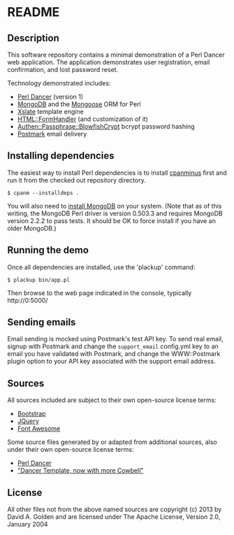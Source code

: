 # README

## Description

This software repository contains a minimal demonstration of a Perl Dancer web
application.  The application demonstrates user registration, email
confirmation, and lost password reset.

Technology demonstrated includes:

* [Perl Dancer](http://perldancer.org) (version 1)
* [MongoDB](http://www.mongodb.org/) and the [Mongoose](http://p3rl.org/Mongoose) ORM for Perl
* [Xslate](http://xslate.org/) template engine
* [HTML::FormHandler](http://p3rl.org/HTML::FormHandler) (and customization of it)
* [Authen::Passphrase::BlowfishCrypt](http://p3rl.org/Authen::Passphrase::BlowfishCrypt) bcrypt password hashing
* [Postmark](http://postmarkapp.com/) email delivery

## Installing dependencies

The easiest way to install Perl dependencies is to install
[cpanminus](http://p3rl.org/App::cpanminus) first and run it from the checked
out repository directory.

    $ cpanm --installdeps .

You will also need to [install MongoDB](http://docs.mongodb.org/manual/installation/) on your
system.  (Note that as of this writing, the MongoDB Perl driver is version 0.503.3
and requires MongoDB version 2.2.2 to pass tests.  It should be OK to force install
if you have an older MongoDB.)

## Running the demo

Once all dependencies are installed, use the 'plackup' command:

    $ plackup bin/app.pl

Then browse to the web page indicated in the console, typically http://0:5000/

## Sending emails

Email sending is mocked using Postmark's test API key.  To send real email,
signup with Postmark and change the `support_email` config.yml key to an email
you have validated with Postmark, and change the WWW::Postmark plugin option
to your API key associated with the support email address.

## Sources

All sources included are subject to their own open-source license terms:

* [Bootstrap](http://twitter.github.com/bootstrap/index.html)
* [JQuery](http://jquery.com/)
* [Font Awesome](http://fortawesome.github.com/Font-Awesome/)

Some source files generated by or adapted from additional sources, also under
their own open-source license terms:

* [Perl Dancer](http://perldancer.org/)
* ["Dancer Template, now with more Cowbell"](https://github.com/agordon/dancer_bootstrap_fontawesome_template)

## License

All other files not from the above named sources are copyright (c) 2013 by David A. Golden and
are licensed under The Apache License, Version 2.0, January 2004
